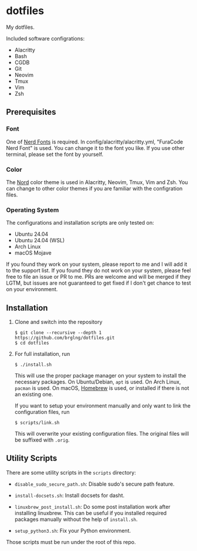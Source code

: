 # dotfiles

My dotfiles.

Included software configrations:

- Alacritty
- Bash
- CGDB
- Git
- Neovim
- Tmux
- Vim
- Zsh

## Prerequisites

### Font

One of [Nerd Fonts](https://nerdfonts.com/) is required. In
config/alacritty/alacritty.yml, "FuraCode Nerd Font" is used. You can change
it to the font you like. If you use other terminal, please set the font by
yourself.

### Color

The [Nord](https://www.nordtheme.com/) color theme is used in Alacritty,
Neovim, Tmux, Vim and Zsh. You can change to other color themes if you are
familiar with the configration files.

### Operating System

The configurations and installation scripts are only tested on:

- Ubuntu 24.04
- Ubuntu 24.04 (WSL)
- Arch Linux
- macOS Mojave

If you found they work on your system, please report to me and I will add it
to the support list. If you found they do not work on your system, please feel
free to file an issue or PR to me. PRs are welcome and will be merged if they
LGTM, but issues are not guaranteed to get fixed if I don't get chance to test
on your environment.

## Installation

1. Clone and switch into the repository

       $ git clone --recursive --depth 1 https://github.com/brglng/dotfiles.git
       $ cd dotfiles

2. For full installation, run

       $ ./install.sh

   This will use the proper package manager on your system to install the
   necessary packages. On Ubuntu/Debian, `apt` is used. On Arch Linux,
   `pacman` is used. On macOS, [Homebrew](https://brew.sh/) is used, or
   installed if there is not an existing one.

   If you want to setup your environment manually and only want to link the
   configuration files, run

       $ scripts/link.sh

   This will overwrite your existing configuration files. The original files
   will be suffixed with `.orig`.

## Utility Scripts

There are some utility scripts in the `scripts` directory:

- `disable_sudo_secure_path.sh`: Disable sudo's secure path feature.

- `install-docsets.sh`: Install docsets for dasht.

- `linuxbrew_post_install.sh`: Do some post installation work after installing
  linuxbrew. This can be useful if you installed required packages manually
  without the help of `install.sh`.

- `setup_python3.sh`: Fix your Python environment.

Those scripts must be run under the root of this repo.

<!-- vim: cc=79 sw=4 sts=4 ts=8 et
-->
